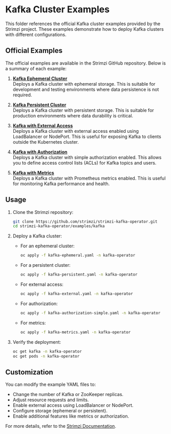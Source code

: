 # Kafka Cluster Examples

This folder references the official Kafka cluster examples provided by the Strimzi project. These examples demonstrate how to deploy Kafka clusters with different configurations.

## Official Examples

The official examples are available in the Strimzi GitHub repository. Below is a summary of each example:

1. **[Kafka Ephemeral Cluster](https://github.com/strimzi/strimzi-kafka-operator/blob/main/examples/kafka/kafka-ephemeral.yaml)**  
   Deploys a Kafka cluster with ephemeral storage. This is suitable for development and testing environments where data persistence is not required.

2. **[Kafka Persistent Cluster](https://github.com/strimzi/strimzi-kafka-operator/blob/main/examples/kafka/kafka-persistent.yaml)**  
   Deploys a Kafka cluster with persistent storage. This is suitable for production environments where data durability is critical.

3. **[Kafka with External Access](https://github.com/strimzi/strimzi-kafka-operator/blob/main/examples/kafka/kafka-external.yaml)**  
   Deploys a Kafka cluster with external access enabled using LoadBalancer or NodePort. This is useful for exposing Kafka to clients outside the Kubernetes cluster.

4. **[Kafka with Authorization](https://github.com/strimzi/strimzi-kafka-operator/blob/main/examples/kafka/kafka-authorization-simple.yaml)**  
   Deploys a Kafka cluster with simple authorization enabled. This allows you to define access control lists (ACLs) for Kafka topics and users.

5. **[Kafka with Metrics](https://github.com/strimzi/strimzi-kafka-operator/blob/main/examples/kafka/kafka-metrics.yaml)**  
   Deploys a Kafka cluster with Prometheus metrics enabled. This is useful for monitoring Kafka performance and health.

## Usage

1. Clone the Strimzi repository:
   ```bash
   git clone https://github.com/strimzi/strimzi-kafka-operator.git
   cd strimzi-kafka-operator/examples/kafka
   ```

2. Deploy a Kafka cluster:
   - For an ephemeral cluster:
     ```bash
     oc apply -f kafka-ephemeral.yaml -n kafka-operator
     ```
   - For a persistent cluster:
     ```bash
     oc apply -f kafka-persistent.yaml -n kafka-operator
     ```
   - For external access:
     ```bash
     oc apply -f kafka-external.yaml -n kafka-operator
     ```
   - For authorization:
     ```bash
     oc apply -f kafka-authorization-simple.yaml -n kafka-operator
     ```
   - For metrics:
     ```bash
     oc apply -f kafka-metrics.yaml -n kafka-operator
     ```

3. Verify the deployment:
   ```bash
   oc get kafka -n kafka-operator
   oc get pods -n kafka-operator
   ```

## Customization

You can modify the example YAML files to:
- Change the number of Kafka or ZooKeeper replicas.
- Adjust resource requests and limits.
- Enable external access using LoadBalancer or NodePort.
- Configure storage (ephemeral or persistent).
- Enable additional features like metrics or authorization.

For more details, refer to the [Strimzi Documentation](https://strimzi.io/docs/).
